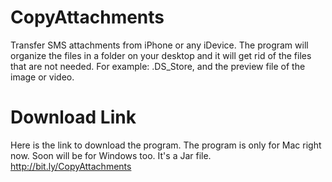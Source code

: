 CopyAttachments
===============

Transfer SMS attachments from iPhone or any iDevice. The program will organize the files in a folder on your desktop and it will get rid of the files that are not needed. For example: .DS_Store, and the preview file of the image or video.

Download Link
=============

Here is the link to download the program. The program is only for Mac right now. Soon will be for Windows too. It's a Jar file. http://bit.ly/CopyAttachments
